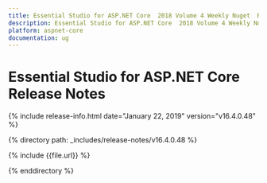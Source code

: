 ```yaml
---
title: Essential Studio for ASP.NET Core  2018 Volume 4 Weekly Nuget  Release Notes  
description: Essential Studio for ASP.NET Core  2018 Volume 4 Weekly Nuget  Release Notes  
platform: aspnet-core
documentation: ug
---
```


# Essential Studio for ASP.NET Core  Release Notes  

{% include release-info.html date="January 22, 2019"  version="v16.4.0.48" %} 


{% directory path: _includes/release-notes/v16.4.0.48 %}

{% include {{file.url}} %}

{% enddirectory %}